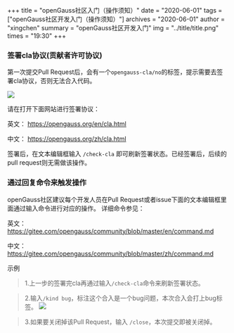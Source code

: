 +++
title = "openGauss社区入门（操作须知）"
date = "2020-06-01"
tags = ["openGauss社区开发入门（操作须知）"]
archives = "2020-06-01"
author = "xingchen"
summary = "openGauss社区开发入门"
img = "../title/title.png"
times = "19:30"
+++


### 签署cla协议(贡献者许可协议)

第一次提交Pull Request后，会有一个`opengauss-cla/no`的标签，提示需要去签署cla协议，否则无法合入代码。

![](../images/cla.png)

请在打开下面网站进行签署协议：

英文： https://opengauss.org/en/cla.html

中文： https://opengauss.org/zh/cla.html

签署后，在文本编辑框输入
`/check-cla`
即可刷新签署状态。已经签署后，后续的pull request则无需做该操作。

### 通过回复命令来触发操作

openGauss社区建议每个开发人员在Pull Request或者issue下面的文本编辑框里面通过输入命令进行对应的操作。
详细命令参见：

英文：https://gitee.com/opengauss/community/blob/master/en/command.md

中文：https://gitee.com/opengauss/community/blob/master/zh/command.md

示例

> 1.上一步的签署完cla再通过输入`/check-cla`命令来刷新签署状态。

> 2.输入`/kind bug`，标注这个合入是一个bug问题，本次合入会打上bug标签。
![](../images/kindbug.png)

> 3.如果要关闭掉该Pull Request，输入 `/close`，本次提交即被关闭掉。
